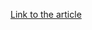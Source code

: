 [Link to the article](https://blog.malwarebytes.com/threat-analysis/2016/09/komplex-mac-backdoor-answers-old-questions/)
